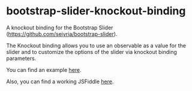 bootstrap-slider-knockout-binding
=================================

A knockout binding for the Bootstrap Slider (https://github.com/seiyria/bootstrap-slider).

The Knockout binding allows you to use an observable as a value for the slider and to customize the options of the slider via knockout binding parameters.

You can find an example <a href="http://cosminstefanxp.github.io/bootstrap-slider-knockout-binding/">here</a>.

Also, you can find a working JSFiddle <a href="http://jsfiddle.net/ERz7u/21/">here</a>.
